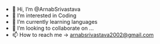 - 👋 Hi, I’m @ArnabSrivastava
- 👀 I’m interested in Coding
- 🌱 I’m currently learning languages
- 💞️ I’m looking to collaborate on ...
- 📫 How to reach me -> arnabsrivastava2002@gmail.com

<!---
ArnabSrivastava/ArnabSrivastava is a ✨ special ✨ repository because its `README.md` (this file) appears on your GitHub profile.
You can click the Preview link to take a look at your changes.
--->
